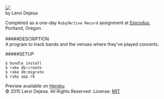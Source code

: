 <img src="http://i.imgur.com/RbrOFS4m.png">
<br>
by Leroi Dejesa

Completed as a one-day `Ruby`/`Active Record` assignment at [Epicodus](http://epicodus.com), Portland, Oregon.
<br><br>
#####DESCRIPTION<br>
A program to track bands and the venues where they've played concerts.

#####SETUP<br>
````
$ bundle install
$ rake db:create
$ rake db:migrate
$ ruby app.rb
````

Preview available on [Heroku](https://serene-sands-1845.herokuapp.com/)
<br>
© 2015 Leroi Dejesa. All Rights Reserved. License: [MIT](http://opensource.org/licenses/MIT)

